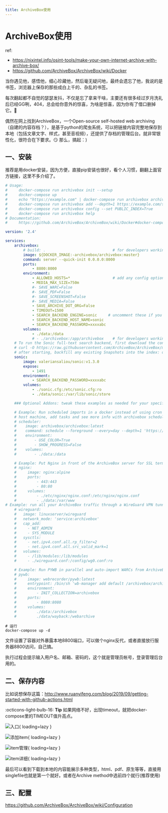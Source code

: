 ```yaml
---
title: ArchiveBox使用
---
```


# ArchiveBox使用

ref: 

- https://nixintel.info/osint-tools/make-your-own-internet-archive-with-archive-box/
- https://github.com/ArchiveBox/ArchiveBox/wiki/Docker

当你遇见他，感悟他，细心珍藏他，然后毫无疑问地，最终会遗忘了他，我说的是书签，浏览器上保存的那些成白上千的、杂乱的书签。

每次翻起都不自觉的瑟瑟发抖，不仅是忘了拿来干啥，主要还有很多经过岁月洗礼后已经GG咧，404，总会给你意外的惊喜，为啥是惊喜，因为你有了借口删掉它。:shit:

偶然在网上找到ArchiveBox，一个Open-source self-hosted web archiving（自建的内容存档？），是基于python的爬虫系统，可以把链接内容完整地保存到本地（包括文章文字、样式，甚至音视频），还提供了存档的管理后台。就非常银性化，很符合在下要求。:smirk: 那么，搞起：)

## 一、安装

推荐是用docker安装，因为方便，直接pip安装也很好，看个人习惯，翻翻上面官方链接，这里不多介绍了。
``` yaml title="docker-compose.yml"
# Usage:
#     docker-compose run archivebox init --setup
#     docker-compose up
#     echo "https://example.com" | docker-compose run archivebox archivebox add
#     docker-compose run archivebox add --depth=1 https://example.com/some/feed.rss
#     docker-compose run archivebox config --set PUBLIC_INDEX=True
#     docker-compose run archivebox help
# Documentation:
#     https://github.com/ArchiveBox/ArchiveBox/wiki/Docker#docker-compose

version: '2.4'

services:
    archivebox:
        # build: .                              # for developers working on archivebox
        image: ${DOCKER_IMAGE:-archivebox/archivebox:master}
        command: server --quick-init 0.0.0.0:8000
        ports:
            - 8800:8000
        environment:
            - ALLOWED_HOSTS=*                   # add any config options you want as env vars
            - MEDIA_MAX_SIZE=750m
            #- SAVE_WARC=False
            #- SAVE_PDF=False
            #- SAVE_SCREENSHOT=False
            #- SAVE_MEDIA=False
            - SAVE_ARCHIVE_DOT_ORG=False
            - TIMEOUT=1500
            - SEARCH_BACKEND_ENGINE=sonic     # uncomment these if you enable sonic below
            - SEARCH_BACKEND_HOST_NAME=sonic
            - SEARCH_BACKEND_PASSWORD=xxxxabc
        volumes:
            - ./data:/data
            # - ./archivebox:/app/archivebox    # for developers working on archivebox
    # To run the Sonic full-text search backend, first download the config file to sonic.cfg
    # curl -O https://raw.githubusercontent.com/ArchiveBox/ArchiveBox/master/etc/sonic.cfg
    # after starting, backfill any existing Snapshots into the index: docker-compose run archivebox update --index-only
    sonic:
        image: valeriansaliou/sonic:v1.3.0
        expose:
            - 1491
        environment:
            - SEARCH_BACKEND_PASSWORD=xxxxabc
        volumes:
            - ./sonic.cfg:/etc/sonic.cfg:ro
            - ./data/sonic:/var/lib/sonic/store

    ### Optional Addons: tweak these examples as needed for your specific use case

    # Example: Run scheduled imports in a docker instead of using cron on the
    # host machine, add tasks and see more info with archivebox schedule --help
    # scheduler:
    #    image: archivebox/archivebox:latest
    #    command: schedule --foreground --every=day --depth=1 'https://getpocket.com/users/USERNAME/feed/all'
    #    environment:
    #        - USE_COLOR=True
    #        - SHOW_PROGRESS=False
    #    volumes:
    #        - ./data:/data

    # Example: Put Nginx in front of the ArchiveBox server for SSL termination
    # nginx:
    #     image: nginx:alpine
    #     ports:
    #         - 443:443
    #         - 80:80
    #     volumes:
    #         - ./etc/nginx/nginx.conf:/etc/nginx/nginx.conf
    #         - ./data:/var/www
# Example: run all your ArchiveBox traffic through a WireGuard VPN tunnel
    # wireguard:
    #   image: linuxserver/wireguard
    #   network_mode: 'service:archivebox'
    #   cap_add:
    #     - NET_ADMIN
    #     - SYS_MODULE
    #   sysctls:
    #     - net.ipv4.conf.all.rp_filter=2
    #     - net.ipv4.conf.all.src_valid_mark=1
    #   volumes:
    #     - /lib/modules:/lib/modules
    #     - ./wireguard.conf:/config/wg0.conf:ro

    # Example: Run PYWB in parallel and auto-import WARCs from ArchiveBox
    # pywb:
    #     image: webrecorder/pywb:latest
    #     entrypoint: /bin/sh 'wb-manager add default /archivebox/archive/*/warc/*.warc.gz; wayback --proxy;'
    #     environment:
    #         - INIT_COLLECTION=archivebox
    #     ports:
    #         - 8080:8080
    #     volumes:
    #         ./data:/archivebox
    #         ./data/wayback:/webarchive
```

``` shell
# 运行
docker-compose up -d
```

文件设置了容器对外暴露本地8800端口，可以做个nginx反代，或者直接放行服务器8800访问，自己搞。

执行过程会提示输入用户名、邮箱、密码的，这个就是管理员帐号，登录管理后台用的。

## 二、保存内容

比如说想保存这篇：http://www.ruanyifeng.com/blog/2019/09/getting-started-with-github-actions.html

:octicons-light-bulb-16: **Tip** 如果网络不好，出现timeout，就把docker-compose里的TIMEOUT值升高点。

![入口](imgs/archivebox/archivebox_add.png){ loading=lazy }

![添加item](imgs/archivebox/archivebox_add2.png){ loading=lazy }

![item管理](imgs/archivebox/archivebox_add3.png){ loading=lazy }

![item详细](imgs/archivebox/archivebox_add4.png){ loading=lazy }

最后可以看到下载到本地的内容能展示多种类型，html、pdf、原生等等，直接用singlefile也就是第一个就好。或者在Archive method中选前四个就行(推荐使用)

## 三、配置

https://github.com/ArchiveBox/ArchiveBox/wiki/Configuration